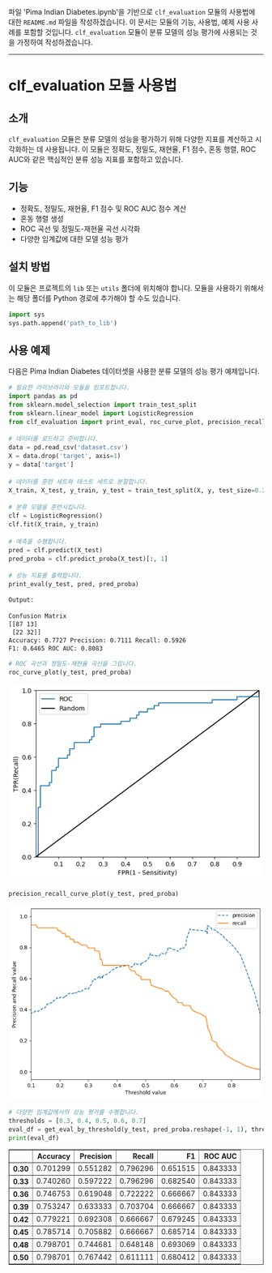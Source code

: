 파일 'Pima Indian Diabetes.ipynb'을 기반으로 `clf_evaluation` 모듈의 사용법에 대한 `README.md` 파일을 작성하겠습니다. 이 문서는 모듈의 기능, 사용법, 예제 사용 사례를 포함할 것입니다. `clf_evaluation` 모듈이 분류 모델의 성능 평가에 사용되는 것을 가정하여 작성하겠습니다.

---

# clf_evaluation 모듈 사용법

## 소개
`clf_evaluation` 모듈은 분류 모델의 성능을 평가하기 위해 다양한 지표를 계산하고 시각화하는 데 사용됩니다. 이 모듈은 정확도, 정밀도, 재현율, F1 점수, 혼동 행렬, ROC AUC와 같은 핵심적인 분류 성능 지표를 포함하고 있습니다.

## 기능
- 정확도, 정밀도, 재현율, F1 점수 및 ROC AUC 점수 계산
- 혼동 행렬 생성
- ROC 곡선 및 정밀도-재현율 곡선 시각화
- 다양한 임계값에 대한 모델 성능 평가

## 설치 방법
이 모듈은 프로젝트의 `lib` 또는 `utils` 폴더에 위치해야 합니다. 모듈을 사용하기 위해서는 해당 폴더를 Python 경로에 추가해야 할 수도 있습니다.

```python
import sys
sys.path.append('path_to_lib')
```

## 사용 예제
다음은 Pima Indian Diabetes 데이터셋을 사용한 분류 모델의 성능 평가 예제입니다.

```python
# 필요한 라이브러리와 모듈을 임포트합니다.
import pandas as pd
from sklearn.model_selection import train_test_split
from sklearn.linear_model import LogisticRegression
from clf_evaluation import print_eval, roc_curve_plot, precision_recall_curve_plot

# 데이터를 로드하고 준비합니다.
data = pd.read_csv('dataset.csv')
X = data.drop('target', axis=1)
y = data['target']

# 데이터를 훈련 세트와 테스트 세트로 분할합니다.
X_train, X_test, y_train, y_test = train_test_split(X, y, test_size=0.2, random_state=42)

# 분류 모델을 훈련시킵니다.
clf = LogisticRegression()
clf.fit(X_train, y_train)

# 예측을 수행합니다.
pred = clf.predict(X_test)
pred_proba = clf.predict_proba(X_test)[:, 1]

# 성능 지표를 출력합니다.
print_eval(y_test, pred, pred_proba)
```
```
Output:

Confusion Matrix
[[87 13]
 [22 32]]
Accuracy: 0.7727 Precision: 0.7111 Recall: 0.5926
F1: 0.6465 ROC AUC: 0.8083
```

```python
# ROC 곡선과 정밀도-재현율 곡선을 그립니다.
roc_curve_plot(y_test, pred_proba)
```
![Alt text](image-1.png)

```python
precision_recall_curve_plot(y_test, pred_proba)
```
![Alt text](image.png)

```python
# 다양한 임계값에서의 성능 평가를 수행합니다.
thresholds = [0.3, 0.4, 0.5, 0.6, 0.7]
eval_df = get_eval_by_threshold(y_test, pred_proba.reshape(-1, 1), thresholds)
print(eval_df)
```
<div>
<style scoped>
    .dataframe tbody tr th:only-of-type {
        vertical-align: middle;
    }

    .dataframe tbody tr th {
        vertical-align: top;
    }

    .dataframe thead th {
        text-align: right;
    }
</style>
<table border="1" class="dataframe">
  <thead>
    <tr style="text-align: right;">
      <th></th>
      <th>Accuracy</th>
      <th>Precision</th>
      <th>Recall</th>
      <th>F1</th>
      <th>ROC AUC</th>
    </tr>
  </thead>
  <tbody>
    <tr>
      <th>0.30</th>
      <td>0.701299</td>
      <td>0.551282</td>
      <td>0.796296</td>
      <td>0.651515</td>
      <td>0.843333</td>
    </tr>
    <tr>
      <th>0.33</th>
      <td>0.740260</td>
      <td>0.597222</td>
      <td>0.796296</td>
      <td>0.682540</td>
      <td>0.843333</td>
    </tr>
    <tr>
      <th>0.36</th>
      <td>0.746753</td>
      <td>0.619048</td>
      <td>0.722222</td>
      <td>0.666667</td>
      <td>0.843333</td>
    </tr>
    <tr>
      <th>0.39</th>
      <td>0.753247</td>
      <td>0.633333</td>
      <td>0.703704</td>
      <td>0.666667</td>
      <td>0.843333</td>
    </tr>
    <tr>
      <th>0.42</th>
      <td>0.779221</td>
      <td>0.692308</td>
      <td>0.666667</td>
      <td>0.679245</td>
      <td>0.843333</td>
    </tr>
    <tr>
      <th>0.45</th>
      <td>0.785714</td>
      <td>0.705882</td>
      <td>0.666667</td>
      <td>0.685714</td>
      <td>0.843333</td>
    </tr>
    <tr>
      <th>0.48</th>
      <td>0.798701</td>
      <td>0.744681</td>
      <td>0.648148</td>
      <td>0.693069</td>
      <td>0.843333</td>
    </tr>
    <tr>
      <th>0.50</th>
      <td>0.798701</td>
      <td>0.767442</td>
      <td>0.611111</td>
      <td>0.680412</td>
      <td>0.843333</td>
    </tr>
  </tbody>
</table>
</div>